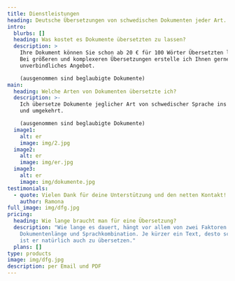 ```yaml
---
title: Dienstleistungen
heading: Deutsche Übersetzungen von schwedischen Dokumenten jeder Art.
intro:
  blurbs: []
  heading: Was kostet es Dokumente übersetzten zu lassen?
  description: >
    Ihre Dokument können Sie schon ab 20 € für 100 Wörter Übersetzten lassen.
    Bei größeren und komplexeren Übersetzungen erstelle ich Ihnen gerne ein
    unverbindliches Angebot.

    (ausgenommen sind beglaubigte Dokumente)
main:
  heading: Welche Arten von Dokumenten übersetzte ich?
  description: >-
    Ich übersetze Dokumente jeglicher Art von schwedischer Sprache ins deutsche
    und umgekehrt.

    (ausgenommen sind beglaubigte Dokumente)
  image1:
    alt: er
    image: img/2.jpg
  image2:
    alt: er
    image: img/er.jpg
  image3:
    alt: er
    image: img/dokumente.jpg
testimonials:
  - quote: Vielen Dank für deine Unterstützung und den netten Kontakt! Vi ses
    author: Ramona
full_image: img/dfg.jpg
pricing:
  heading: Wie lange braucht man für eine Übersetzung?
  description: "Wie lange es dauert, hängt vor allem von zwei Faktoren ab:
    Dokumentenlänge und Sprachkombination. Je kürzer ein Text, desto schneller
    ist er natürlich auch zu übersetzen."
  plans: []
type: products
image: img/dfg.jpg
description: per Email und PDF
---
```

